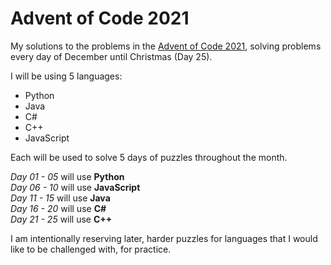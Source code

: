 # Advent of Code 2021
My solutions to the problems in the [Advent of Code 2021](https://adventofcode.com/2021), solving problems every day of December until Christmas (Day 25).

I will be using 5 languages:  
- Python
- Java
- C#
- C++
- JavaScript

Each will be used to solve 5 days of puzzles throughout the month.

*Day 01 - 05* will use **Python**<br>
*Day 06 - 10* will use **JavaScript**<br>
*Day 11 - 15* will use **Java**<br>
*Day 16 - 20* will use **C#**<br>
*Day 21 - 25* will use **C++**<br>

I am intentionally reserving later, harder puzzles for languages that I would like to be challenged with, for practice.
